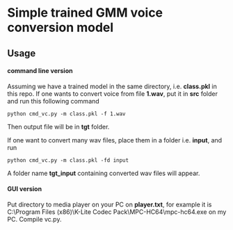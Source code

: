 # Simple trained GMM voice conversion model
## Usage
#### command line version
Assuming we have a trained model in the same directory, i.e. **class.pkl** in this repo. If one wants to convert voice from file **1.wav**, put it in **src** folder and run this following command
```
python cmd_vc.py -m class.pkl -f 1.wav
```
Then output file will be in **tgt** folder.

If one want to convert many wav files, place them in a folder i.e. **input**, and run 
```
python cmd_vc.py -m class.pkl -fd input
```
A folder name **tgt_input** containing converted wav files will appear.
#### GUI version
Put directory to media player on your PC on **player.txt**, for example it is C:\Program Files (x86)\K-Lite Codec Pack\MPC-HC64\mpc-hc64.exe on my PC. Compile vc.py.
